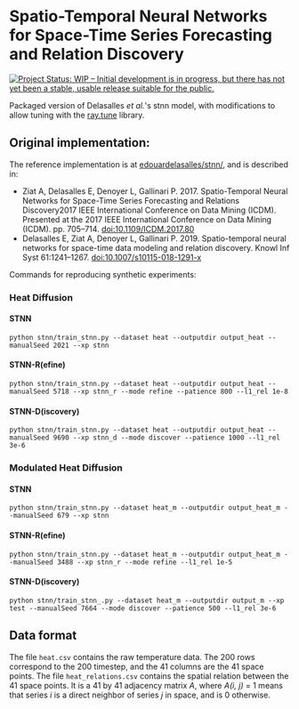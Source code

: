 # Spatio-Temporal Neural Networks for Space-Time Series Forecasting and Relation Discovery

[![Project Status: WIP – Initial development is in progress, but there has not yet been a stable, usable release suitable for the public.](https://www.repostatus.org/badges/latest/wip.svg)](https://www.repostatus.org/#wip)

Packaged version of Delasalles *et al.*'s stnn model, with modifications to allow tuning with the [ray.tune](https://docs.ray.io/en/latest/tune/index.html) library.


## Original implementation:

The reference implementation is at [edouardelasalles/stnn/](https://github.com/edouardelasalles/stnn/), and is described in:

- Ziat A, Delasalles E, Denoyer L, Gallinari P. 2017. Spatio-Temporal Neural Networks for Space-Time Series Forecasting and Relations Discovery2017 IEEE International Conference on Data Mining (ICDM). Presented at the 2017 IEEE International Conference on Data Mining (ICDM). pp. 705–714. [doi:10.1109/ICDM.2017.80](https://doi.org/10.1109/ICDM.2017.80)
- Delasalles E, Ziat A, Denoyer L, Gallinari P. 2019. Spatio-temporal neural networks for space-time data modeling and relation discovery. Knowl Inf Syst 61:1241–1267. [doi:10.1007/s10115-018-1291-x](https://doi.org/10.1007/s10115-018-1291-x)

Commands for reproducing synthetic experiments:

### Heat Diffusion
#### STNN
`python stnn/train_stnn.py --dataset heat --outputdir output_heat --manualSeed 2021 --xp stnn`

#### STNN-R(efine)
`python stnn/train_stnn.py --dataset heat --outputdir output_heat --manualSeed 5718 --xp stnn_r --mode refine --patience 800 --l1_rel 1e-8`

#### STNN-D(iscovery)
`python stnn/train_stnn.py --dataset heat --outputdir output_heat --manualSeed 9690 --xp stnn_d --mode discover --patience 1000 --l1_rel 3e-6`


### Modulated Heat Diffusion
#### STNN
`python stnn/train_stnn.py --dataset heat_m --outputdir output_heat_m --manualSeed 679 --xp stnn`

#### STNN-R(efine)
`python stnn/train_stnn.py --dataset heat_m --outputdir output_heat_m --manualSeed 3488 --xp stnn_r --mode refine --l1_rel 1e-5`

#### STNN-D(iscovery)
`python stnn/train_stnn_.py --dataset heat_m --outputdir output_m --xp test --manualSeed 7664 --mode discover --patience 500 --l1_rel 3e-6`

## Data format
The file `heat.csv` contains the raw temperature data. The 200 rows correspond to the 200 timestep, and the 41 columns are the 41 space points.
The file `heat_relations.csv` contains the spatial relation between the 41 space points. It is a 41 by 41 adjacency matrix _A_, where _A(i, j)_ = 1 means that series _i_ is a direct neighbor of series _j_ in space, and is 0 otherwise.
